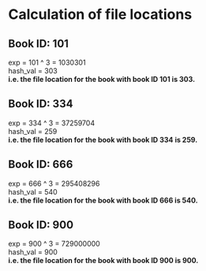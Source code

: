 # Calculation of file locations
## Book ID: 101
exp = 101 ^ 3 = 1030301  
hash_val = 303  
**i.e. the file location for the book with book ID 101 is 303.**

## Book ID: 334
exp = 334 ^ 3 = 37259704  
hash_val = 259  
**i.e. the file location for the book with book ID 334 is 259.**

## Book ID: 666
exp = 666 ^ 3 = 295408296  
hash_val = 540  
**i.e. the file location for the book with book ID 666 is 540.**

## Book ID: 900
exp = 900 ^ 3 = 729000000  
hash_val = 900  
**i.e. the file location for the book with book ID 900 is 900.**

